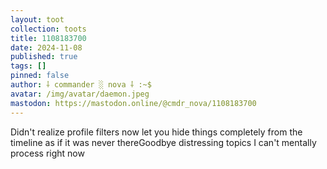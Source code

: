 ```yaml
---
layout: toot
collection: toots
title: 1108183700
date: 2024-11-08
published: true
tags: []
pinned: false
author: ⸸ commander ░ nova ⸸ :~$
avatar: /img/avatar/daemon.jpeg
mastodon: https://mastodon.online/@cmdr_nova/1108183700
---
```


Didn't realize profile filters now let you hide things completely from the timeline as if it was never thereGoodbye distressing topics I can't mentally process right now
